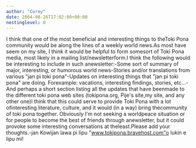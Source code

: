 ```yaml
---
author: "Corey"
date: 2004-08-26T17:02:00+00:00
nestinglevel: 0
---
```

I think that one of the most beneficial and interesting things to theToki Pona community would be along the lines of a weekly world news.As most have seem on my site, I think it would be helpful to form somesort of Toki Pona media, most likely in a mailing list/newsletterform.I think the following would be interesting to include in such anewsletter:-Some sort of summary of major, interesting, or humorous world news-Stories and/or translations from various "jan pi toki pona"-Updates on interesting things that "jan pi toki pona" are doing. Forexample: vacations, interesting findings, stories, etc...-And perhaps a short section listing all the updates that have beenmade to the different toki pona web sites (tokipona.org, Pije's site,my site, and any other one)I think that this could serve to provide Toki Pona with a lot ofinteresting literature, culture, and it would (in a way) bring thecommunity of toki pona together. Obviously I'm not seeking a worldpeace situation or for people to become the best of friends through anewsletter, but it could provoke some interesting conversations at theleast.Please add your thoughts.-jan Kowijan lawa pi lipu "www.tokipona.bravehost.com"o lukin e lipu mi!